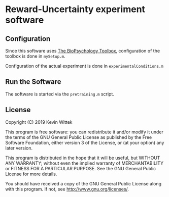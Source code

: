 Reward-Uncertainty experiment software
======================================

Configuration
-------------

Since this software uses [The BioPsychology Toolbox](http://biopsytoolbox.sourceforge.net/), configuration of the toolbox is done in `mySetup.m`.

Configuration of the actual experiment is done in `experimentalConditions.m`

Run the Software
----------------

The software is started via the `pretraining.m` script.

License
-------
Copyright (C) 2019 Kevin Wittek

This program is free software: you can redistribute it and/or modify
it under the terms of the GNU General Public License as published by
the Free Software Foundation, either version 3 of the License, or
(at your option) any later version.

This program is distributed in the hope that it will be useful,
but WITHOUT ANY WARRANTY; without even the implied warranty of
MERCHANTABILITY or FITNESS FOR A PARTICULAR PURPOSE.  See the
GNU General Public License for more details.

You should have received a copy of the GNU General Public License
along with this program.  If not, see <http://www.gnu.org/licenses/>.